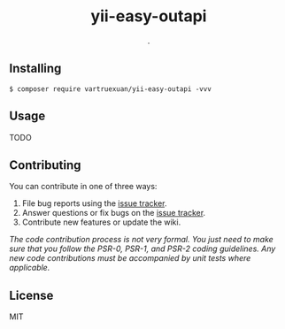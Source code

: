 <h1 align="center"> yii-easy-outapi </h1>

<p align="center"> .</p>


## Installing

```shell
$ composer require vartruexuan/yii-easy-outapi -vvv
```

## Usage

TODO

## Contributing

You can contribute in one of three ways:

1. File bug reports using the [issue tracker](https://github.com/vartruexuan/yii-easy-outapi/issues).
2. Answer questions or fix bugs on the [issue tracker](https://github.com/vartruexuan/yii-easy-outapi/issues).
3. Contribute new features or update the wiki.

_The code contribution process is not very formal. You just need to make sure that you follow the PSR-0, PSR-1, and PSR-2 coding guidelines. Any new code contributions must be accompanied by unit tests where applicable._

## License

MIT